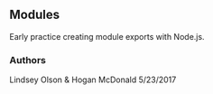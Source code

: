 ## Modules
Early practice creating module exports with Node.js.

### Authors
Lindsey Olson & Hogan McDonald
5/23/2017
